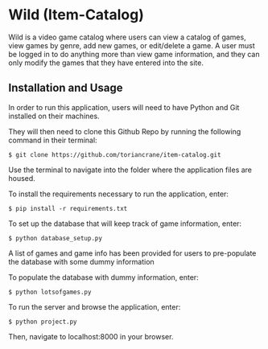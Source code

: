 # Wild (Item-Catalog)
Wild is a video game catalog where users can view a catalog of games, view games by genre, add new games, or edit/delete a game. A user must be logged in to do anything more than view game information, and they can only modify the games that they have entered into the site.

## Installation and Usage
In order to run this application, users will need to have Python and Git installed on their machines.

They will then need to clone this Github Repo by running the following command in their terminal:

    $ git clone https://github.com/toriancrane/item-catalog.git

Use the terminal to navigate into the folder where the application files are housed.

To install the requirements necessary to run the application, enter:

    $ pip install -r requirements.txt

To set up the database that will keep track of game information, enter:

    $ python database_setup.py

A list of games and game info has been provided for users to pre-populate the database with some dummy information

To populate the database with dummy information, enter:

    $ python lotsofgames.py

To run the server and browse the application, enter:

    $ python project.py

Then, navigate to localhost:8000 in your browser.
